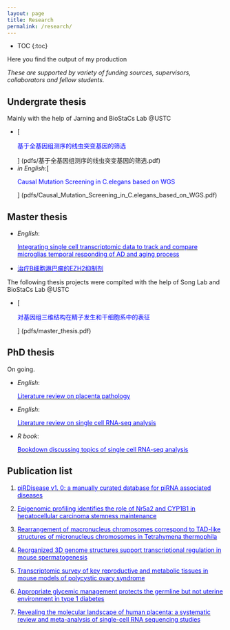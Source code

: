 ```yaml
---
layout: page
title: Research
permalink: /research/
---
```


* TOC
{:toc}

Here you find the output of my production

*These are supported by variety of funding sources, supervisors, collaborators and fellow students.*

## Undergrate thesis

Mainly with the help of Jarning and BioStaCs Lab @USTC

* [<p style="color:blue">基于全基因组测序的线虫突变基因的筛选</p>] (pdfs/基于全基因组测序的线虫突变基因的筛选.pdf)
* *in English*:[<p style="color:blue">Causal Mutation Screening in C.elegans based on WGS</p>] (pdfs/Causal_Mutation_Screening_in_C.elegans_based_on_WGS.pdf)

## Master thesis

* *English*:[<p style="color:blue">Integrating single cell transcriptomic data to track and compare microglias temporal responding of AD and aging process</p>](pdfs/Integrating_single_cell_transcriptomic_data_to_track_and_compare_microglias_temporal_responding_of_AD_and_aging_process.pdf)
* [<p style="color:blue">治疗B细胞淋巴瘤的EZH2抑制剂</p>](pdfs/治疗B细胞淋巴瘤的EZH2抑制剂.pdf)

The following thesis projects were complted with the help of Song Lab and BioStaCs Lab @USTC

* [<p style="color:blue">对基因组三维结构在精子发生和干细胞系中的表征</p>] (pdfs/master_thesis.pdf)

## PhD thesis

On going.

* *English*:[<p style="color:blue">Literature review on placenta pathology</p>](pdfs/halftime_report.pdf)
* *English*:[<p style="color:blue">Literature review on single cell RNA-seq analysis</p>](pdfs/snRNAseqPrinciple.pdf)
* *R book*:[<p style="color:blue">Bookdown discussing topics of single cell RNA-seq analysis</p>](brainfo.github.io/book)

## Publication list

1. [<p style="color:blue">piRDisease v1. 0: a manually curated database for piRNA associated diseases</p>](https://academic.oup.com/database/article-abstract/doi/10.1093/database/baz052/5527147)
2. [<p style="color:blue">Epigenomic profiling identifies the role of Nr5a2 and CYP1B1 in hepatocellular carcinoma stemness maintenance</p>](https://www.researchgate.net/profile/Jun-Cao-14/publication/334005286_Epigenomic_profiling_identifies_the_role_of_Nr5a2_and_CYP1B1_in_hepatocellular_carcinoma_stemness_maintenance/links/5e44d5a7458515072d96e180/Epigenomic-profiling-identifies-the-role-of-Nr5a2-and-CYP1B1-in-hepatocellular-carcinoma-stemness-maintenance.pdf)
3. [<p style="color:blue">Rearrangement of macronucleus chromosomes correspond to TAD-like structures of micronucleus chromosomes in Tetrahymena thermophila</p>](https://genome.cshlp.org/content/30/3/406.short)
4. [<p style="color:blue">Reorganized 3D genome structures support transcriptional regulation in mouse spermatogenesis</p>](https://www.cell.com/iscience/pdf/S2589-0042(20)30218-2.pdf)
5. [<p style="color:blue">Transcriptomic survey of key reproductive and metabolic tissues in mouse models of polycystic ovary syndrome</p>](https://www.nature.com/articles/s42003-022-04362-0)
6. [<p style="color:blue">Appropriate glycemic management protects the germline but not uterine environment in type 1 diabetes</p>](https://www.biorxiv.org/content/10.1101/2024.01.09.574805.abstract)
7. [<p style="color:blue">Revealing the molecular landscape of human placenta: a systematic review and meta-analysis of single-cell RNA sequencing studies</p>](https://academic.oup.com/humupd/advance-article-abstract/doi/10.1093/humupd/dmae006/7628277)